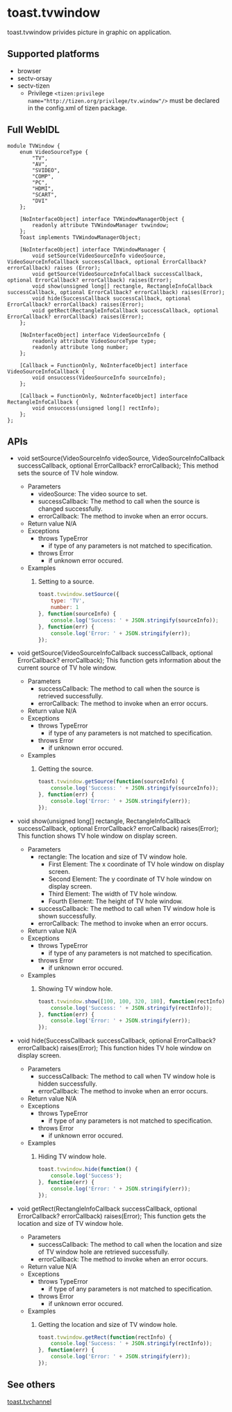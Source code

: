 # toast.tvwindow
toast.tvwindow privides picture in graphic on application.

## Supported platforms
* browser
* sectv-orsay
* sectv-tizen
    - Privilege `<tizen:privilege name="http://tizen.org/privilege/tv.window"/>` must be declared in the config.xml of tizen package.

## Full WebIDL
```WebIDL
module TVWindow {
    enum VideoSourceType {
        "TV",
        "AV",
        "SVIDEO",
        "COMP",
        "PC",
        "HDMI",
        "SCART",
        "DVI"
    };

    [NoInterfaceObject] interface TVWindowManagerObject {
        readonly attribute TVWindowManager tvwindow;
    };
    Toast implements TVWindowManagerObject;

    [NoInterfaceObject] interface TVWindowManager {
        void setSource(VideoSourceInfo videoSource, VideoSourceInfoCallback successCallback, optional ErrorCallback? errorCallback) raises (Error);
        void getSource(VideoSourceInfoCallback successCallback, optional ErrorCallback? errorCallback) raises(Error);
        void show(unsigned long[] rectangle, RectangleInfoCallback successCallback, optional ErrorCallback? errorCallback) raises(Error);
        void hide(SuccessCallback successCallback, optional ErrorCallback? errorCallback) raises(Error);
        void getRect(RectangleInfoCallback successCallback, optional ErrorCallback? errorCallback) raises(Error);
    };

    [NoInterfaceObject] interface VideoSourceInfo {
        readonly attribute VideoSourceType type;
        readonly attribute long number;
    };

    [Callback = FunctionOnly, NoInterfaceObject] interface VideoSourceInfoCallback {
        void onsuccess(VideoSourceInfo sourceInfo);
    };

    [Callback = FunctionOnly, NoInterfaceObject] interface RectangleInfoCallback {
        void onsuccess(unsigned long[] rectInfo);
    };
};
```

## APIs
* void setSource(VideoSourceInfo videoSource, VideoSourceInfoCallback successCallback, optional ErrorCallback? errorCallback);
This method sets the source of TV hole window.
    * Parameters
        - videoSource: The video source to set.
        - successCallback: The method to call when the source is changed successfully.
        - errorCallback: The method to invoke when an error occurs.
    * Return value
        N/A
    * Exceptions
        * throws TypeError
            * if type of any parameters is not matched to specification.
        * throws Error
            * if unknown error occured.
    * Examples
        1. Setting to a source.

            ```js
            toast.tvwindow.setSource({
                type: 'TV',
                number: 1
            }, function(sourceInfo) {
                console.log('Success: ' + JSON.stringify(sourceInfo));
            }, function(err) {
                console.log('Error: ' + JSON.stringify(err));
            });
            ```

* void getSource(VideoSourceInfoCallback successCallback, optional ErrorCallback? errorCallback);
This function gets information about the current source of TV hole window.
    * Parameters
        - successCallback: The method to call when the source is retrieved successfully.
        - errorCallback: The method to invoke when an error occurs.
    * Return value
        N/A
    * Exceptions
        * throws TypeError
            * if type of any parameters is not matched to specification.
        * throws Error
            * if unknown error occured.
    * Examples
        1. Getting the source.

            ```js
            toast.tvwindow.getSource(function(sourceInfo) {
                console.log('Success: ' + JSON.stringify(sourceInfo));
            }, function(err) {
                console.log('Error: ' + JSON.stringify(err));
            });
            ```

* void show(unsigned long[] rectangle, RectangleInfoCallback successCallback, optional ErrorCallback? errorCallback) raises(Error);
This function shows TV hole window on display screen.
    * Parameters
        - rectangle: The location and size of TV window hole.
            - First Element: The x coordinate of TV hole window on display screen.
            - Second Element: The y coordinate of TV hole window on display screen.
            - Third Element: The width of TV hole window.
            - Fourth Element: The height of TV hole window.
        - successCallback: The method to call when TV window hole is shown successfully.
        - errorCallback: The method to invoke when an error occurs.
    * Return value
        N/A
    * Exceptions
        * throws TypeError
            * if type of any parameters is not matched to specification.
        * throws Error
            * if unknown error occured.
    * Examples
        1. Showing TV window hole.

            ```js
            toast.tvwindow.show([100, 100, 320, 180], function(rectInfo) {
                console.log('Success: ' + JSON.stringify(rectInfo));
            }, function(err) {
                console.log('Error: ' + JSON.stringify(err));
            });
            ```

* void hide(SuccessCallback successCallback, optional ErrorCallback? errorCallback) raises(Error);
This function hides TV hole window on display screen.
    * Parameters
        - successCallback: The method to call when TV window hole is hidden successfully.
        - errorCallback: The method to invoke when an error occurs.
    * Return value
        N/A
    * Exceptions
        * throws TypeError
            * if type of any parameters is not matched to specification.
        * throws Error
            * if unknown error occured.
    * Examples
        1. Hiding TV window hole.

            ```js
            toast.tvwindow.hide(function() {
                console.log('Success');
            }, function(err) {
                console.log('Error: ' + JSON.stringify(err));
            });
            ```

* void getRect(RectangleInfoCallback successCallback, optional ErrorCallback? errorCallback) raises(Error);
This function gets the location and size of TV window hole.
    * Parameters
        - successCallback: The method to call when the location and size of TV window hole are retrieved successfully.
        - errorCallback: The method to invoke when an error occurs.
    * Return value
        N/A
    * Exceptions
        * throws TypeError
            * if type of any parameters is not matched to specification.
        * throws Error
            * if unknown error occured.
    * Examples
        1. Getting the location and size of TV window hole.

            ```js
            toast.tvwindow.getRect(function(rectInfo) {
                console.log('Success: ' + JSON.stringify(rectInfo));
            }, function(err) {
                console.log('Error: ' + JSON.stringify(err));
            });
            ```

## See others
[toast.tvchannel](toast.tvchannel.md)
